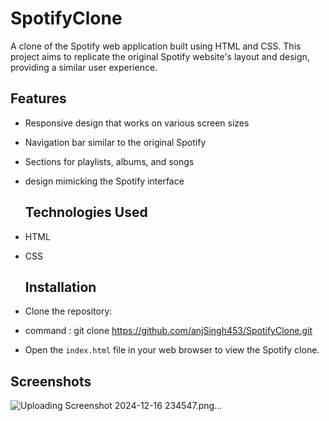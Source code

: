 # SpotifyClone
A clone of the Spotify web application built using HTML and CSS. This project aims to replicate the original Spotify website's layout and design, providing a similar user experience.

## Features
- Responsive design that works on various screen sizes
- Navigation bar similar to the original Spotify
- Sections for playlists, albums, and songs
- design mimicking the Spotify interface

  ## Technologies Used
- HTML
- CSS

  ## Installation
- Clone the repository:
- command :  git clone https://github.com/anjSingh453/SpotifyClone.git
- Open the `index.html` file in your web browser to view the Spotify clone.

  
## Screenshots
![Uploading Screenshot 2024-12-16 234547.png…]()


 
